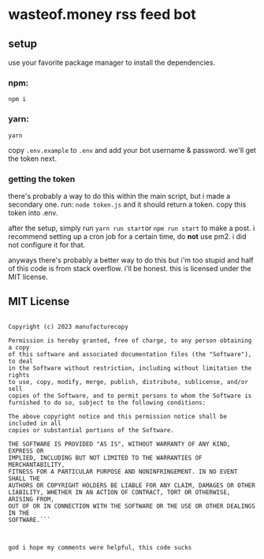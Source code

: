 # wasteof.money rss feed bot

## setup

use your favorite package manager to install the dependencies.
### npm:
`npm i`
### yarn:
`yarn`

copy `.env.example` to `.env` and add your bot username & password. we'll get the token next.

### getting the token
there's probably a way to do this within the main script, but i made a secondary one. run:
`node token.js`
and it should return a token. copy this token into .env.

after the setup, simply run `yarn run start`or `npm run start` to make a post. i recommend setting up a cron job for a certain time, do **not** use pm2. i did not configure it for that.

anyways there's probably a better way to do this but i'm too stupid and half of this code is from stack overflow. i'll be honest.
this is licensed under the MIT license.

## MIT License
```MIT License

Copyright (c) 2023 manufacturecopy

Permission is hereby granted, free of charge, to any person obtaining a copy
of this software and associated documentation files (the "Software"), to deal
in the Software without restriction, including without limitation the rights
to use, copy, modify, merge, publish, distribute, sublicense, and/or sell
copies of the Software, and to permit persons to whom the Software is
furnished to do so, subject to the following conditions:

The above copyright notice and this permission notice shall be included in all
copies or substantial portions of the Software.

THE SOFTWARE IS PROVIDED "AS IS", WITHOUT WARRANTY OF ANY KIND, EXPRESS OR
IMPLIED, INCLUDING BUT NOT LIMITED TO THE WARRANTIES OF MERCHANTABILITY,
FITNESS FOR A PARTICULAR PURPOSE AND NONINFRINGEMENT. IN NO EVENT SHALL THE
AUTHORS OR COPYRIGHT HOLDERS BE LIABLE FOR ANY CLAIM, DAMAGES OR OTHER
LIABILITY, WHETHER IN AN ACTION OF CONTRACT, TORT OR OTHERWISE, ARISING FROM,
OUT OF OR IN CONNECTION WITH THE SOFTWARE OR THE USE OR OTHER DEALINGS IN THE
SOFTWARE.```



god i hope my comments were helpful, this code sucks